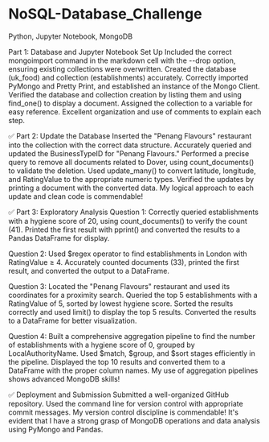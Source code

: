 # NoSQL-Database_Challenge
Python, Jupyter Notebook, MongoDB

Part 1: Database and Jupyter Notebook Set Up
Included the correct mongoimport command in the markdown cell with the --drop option, ensuring existing collections were overwritten. Created the database (uk_food) and collection (establishments) accurately.
Correctly imported PyMongo and Pretty Print, and established an instance of the Mongo Client. Verified the database and collection creation by listing them and using find_one() to display a document.
Assigned the collection to a variable for easy reference. Excellent organization and use of comments to explain each step.

✅ Part 2: Update the Database
Inserted the "Penang Flavours" restaurant into the collection with the correct data structure. Accurately queried and updated the BusinessTypeID for "Penang Flavours." Performed a precise query to remove all documents related to Dover, using count_documents() to validate the deletion. Used update_many() to convert latitude, longitude, and RatingValue to the appropriate numeric types. Verified the updates by printing a document with the converted data. My logical approach to each update and clean code is commendable!

✅ Part 3: Exploratory Analysis
Question 1: Correctly queried establishments with a hygiene score of 20, using count_documents() to verify the count (41). Printed the first result with pprint() and converted the results to a Pandas DataFrame for display.

Question 2: Used $regex operator to find establishments in London with RatingValue ≥ 4. Accurately counted documents (33), printed the first result, and converted the output to a DataFrame.

Question 3: Located the "Penang Flavours" restaurant and used its coordinates for a proximity search. Queried the top 5 establishments with a RatingValue of 5, sorted by lowest hygiene score. Sorted the results correctly and used limit() to display the top 5 results. Converted the results to a DataFrame for better visualization.

Question 4: Built a comprehensive aggregation pipeline to find the number of establishments with a hygiene score of 0, grouped by LocalAuthorityName. Used $match, $group, and $sort stages efficiently in the pipeline.
Displayed the top 10 results and converted them to a DataFrame with the proper column names. My use of aggregation pipelines shows advanced MongoDB skills!

✅ Deployment and Submission
Submitted a well-organized GitHub repository. Used the command line for version control with appropriate commit messages. My version control discipline is commendable!
It's evident that I have a strong grasp of MongoDB operations and data analysis using PyMongo and Pandas.
